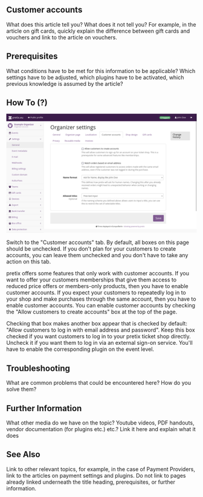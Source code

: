 ## Customer accounts 

What does this article tell you? What does it not tell you? 
For example, in the article on gift cards, quickly explain the difference between gift cards and vouchers and link to the article on vouchers. 

## Prerequisites

What conditions have to be met for this information to be applicable? 
Which settings have to be adjusted, which plugins have to be activated, which previous knowledge is assumed by the article? 

## How To (?)

![Organizer settings page, on the customer accounts tab, showing options for whether or not to allow customers to create accounts, whether or not to match orders based on mail addresses, as well as options for name formatting and allowed titles](../assets/screens/organizer/customer-accounts.png) 

Switch to the "Customer accounts" tab. 
By default, all boxes on this page should be unchecked. 
If you don't plan for your customers to create accounts, you can leave them unchecked and you don't have to take any action on this tab. 

pretix offers some features that only work with customer accounts. 
If you want to offer your customers memberships that give them access to reduced price offers or members-only products, then you have to enable customer accounts. 
If you expect your customers to repeatedly log in to your shop and make purchases through the same account, then you have to enable customer accounts. 
You can enable customer accounts by checking the "Allow customers to create accounts" box at the top of the page. 

Checking that box makes another box appear that is checked by default: "Allow customers to log in with email address and password". 
Keep this box checked if you want customers to log in to your pretix ticket shop directly. 
Uncheck it if you want them to log in via an external sign-on service. 
You'll have to enable the corresponding plugin on the event level. 


## Troubleshooting 

What are common problems that could be encountered here? How do you solve them? 

## Further Information

What other media do we have on the topic? 
Youtube videos, PDF handouts, vendor documentation (for plugins etc.) etc.? 
Link it here and explain what it does

## See Also 

Link to other relevant topics, for example, in the case of Payment Providers, link to the articles on payment settings and plugins. 
Do not link to pages already linked underneath the title heading, prerequisites, or further information. 